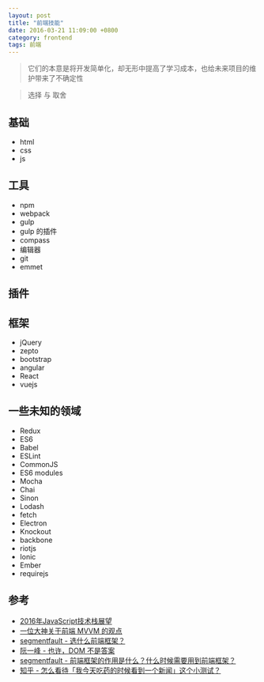 ```yaml
---
layout: post
title: "前端技能"
date: 2016-03-21 11:09:00 +0800
category: frontend
tags: 前端
---
```


> 它们的本意是将开发简单化，却无形中提高了学习成本，也给未来项目的维护带来了不确定性

> 选择 与 取舍 

## 基础
* html
* css
* js

## 工具
* npm
* webpack
* gulp
* gulp 的插件
* compass
* 编辑器
* git
* emmet

## 插件

## 框架
* jQuery
* zepto
* bootstrap
* angular
* React
* vuejs

## 一些未知的领域
* Redux
* ES6
* Babel
* ESLint
* CommonJS
* ES6 modules
* Mocha
* Chai
* Sinon
* Lodash
* fetch
* Electron
* Knockout
* backbone
* riotjs
* Ionic
* Ember
* requirejs

## 参考
* [2016年JavaScript技术栈展望](http://www.w3cplus.com/javascript/state-of-the-art-javascript-in-2016.html)
* [一位大神关于前端 MVVM 的观点](http://www.cnblogs.com/xueduanyang/p/3601471.html)
* [segmentfault - 选什么前端框架？](https://segmentfault.com/q/1010000003946420)
* [阮一峰 - 也许，DOM 不是答案](http://www.ruanyifeng.com/blog/2015/02/future-of-dom.html)
* [segmentfault - 前端框架的作用是什么？什么时候需要用到前端框架？](https://segmentfault.com/q/1010000000362432)
* [知乎 - 怎么看待「我今天吃药的时候看到一个新闻」这个小测试？](https://www.zhihu.com/question/41619834/answer/92849941)